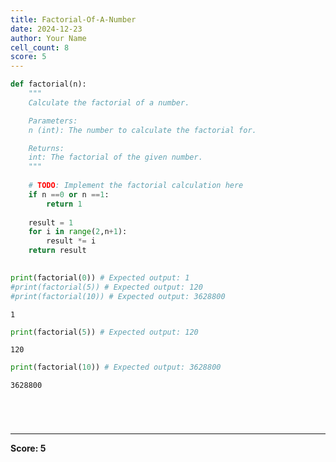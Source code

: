 ```yaml
---
title: Factorial-Of-A-Number
date: 2024-12-23
author: Your Name
cell_count: 8
score: 5
---
```


```python
def factorial(n):
    """
    Calculate the factorial of a number.

    Parameters:
    n (int): The number to calculate the factorial for.

    Returns:
    int: The factorial of the given number.
    """
    
    # TODO: Implement the factorial calculation here
    if n ==0 or n ==1:
        return 1
        
    result = 1
    for i in range(2,n+1):
        result *= i
    return result
        
```


```python
print(factorial(0)) # Expected output: 1
#print(factorial(5)) # Expected output: 120
#print(factorial(10)) # Expected output: 3628800
```

    1



```python
print(factorial(5)) # Expected output: 120
```

    120



```python
print(factorial(10)) # Expected output: 3628800
```

    3628800



```python

```


```python

```


```python

```


```python

```


---
**Score: 5**
